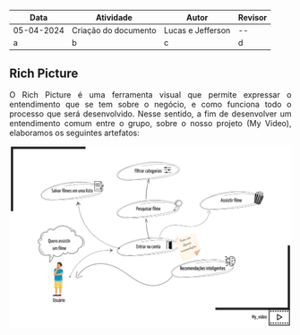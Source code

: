 | Data       | Atividade  | Autor   | Revisor |
|------------|------------|---------|---------|
| 05-04-2024 | Criação do documento    | Lucas e Jefferson    | --   |
|a|b|c|d|

## **Rich Picture**

<p style="text-align: justify;">
O Rich Picture é uma ferramenta visual que permite expressar o entendimento que se tem sobre o negócio, e como funciona todo o processo que será desenvolvido. Nesse sentido, a fim de desenvolver um entendimento comum entre o grupo, sobre o nosso projeto (My Video), elaboramos os seguintes artefatos:
</p>

![Rich Picture 1](https://github.com/UnBArqDsw2024-1/2024.1_G4_My_Video/blob/rich_picture/docs/assets/img/rich_pictures/rich_picture1.png?raw=true)
